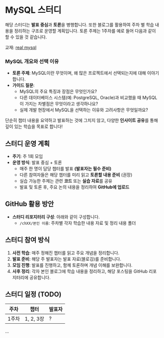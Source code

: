 # MySQL 스터디

해당 스터디는 **발표 중심**과 **토론**을 병행합니다. 또한 블로그를 활용하여 주차 별 학습 내용을 정리하는 구조로 운영할 계획입니다.
토론 주제는 1주차를 예로 들어 다음과 같이 할 수 있을 것 같습니다.

교재: [real mysql](https://product.kyobobook.co.kr/detail/S000001766482)

### MySQL 개요와 선택 이유
- **토론 주제**: MySQL이란 무엇이며, 왜 많은 프로젝트에서 선택되는지에 대해 이야기합니다.
- **가이드 질문**:
  - MySQL의 주요 특징과 장점은 무엇인가요?
  - 다른 데이터베이스 시스템(예: PostgreSQL, Oracle)과 비교했을 때 MySQL이 가지는 차별점은 무엇이라고 생각하나요?
  - 실제 개발 현장에서 MySQL을 선택하는 이유와 고려사항은 무엇일까요?

단순히 챕터 내용을 요약하고 발표하는 것에 그치지 않고, 다양한 **인사이트 공유**를 통해 깊이 있는 학습을 목표로 합니다!

## 스터디 운영 계획

- **주기**: 주 1회 모임
- **운영 방식**: 발표 중심 + 토론
  - 매주 한 명이 담당 챕터를 발표 **(발표자는 필수 준비)**
  - 다른 참여자들은 해당 챕터를 미리 읽고 **토론할 내용 준비** (권장)
  - 실습 가능한 주제는 관련 **코드** 또는 **실습 자료**를 공유
  - 발표 및 토론 후, 주요 논의 내용을 정리하여 **GitHub에 업로드**

## GitHub 활용 방안

- **스터디 리포지터리 구성**: 아래와 같이 구성합니다.
  - `/chXX/본인 이름`: 주차별 각자 학습한 내용 자료 및 정리 내용 폴더

## 스터디 참여 방식

1. **사전 학습**: 매주 정해진 챕터를 읽고 주요 개념을 정리합니다.
2. **발표 준비**: 해당 주 발표자는 발표 자료(블로깅)를 준비합니다.
3. **모임 진행**: 발표를 진행하고, 함께 토론하며 개념 이해를 보완합니다.
4. **사후 정리**: 각자 본인 블로그에 학습 내용을 정리하고, 해당 포스팅을 GitHub 리포지터리에 공유합니다.

## 스터디 일정 (TODO)

| 주차   | 챕터                | 발표자 |
|--------|---------------------|--------|
| 1주차  | 1, 2, 3장  | ?      |
...

